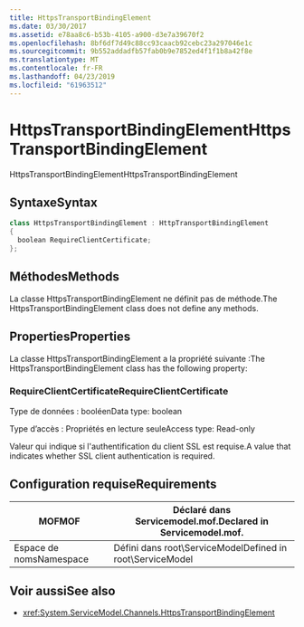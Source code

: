 ```yaml
---
title: HttpsTransportBindingElement
ms.date: 03/30/2017
ms.assetid: e78aa8c6-b53b-4105-a900-d3e7a39670f2
ms.openlocfilehash: 8bf6df7d49c88cc93caacb92cebc23a297046e1c
ms.sourcegitcommit: 9b552addadfb57fab0b9e7852ed4f1f1b8a42f8e
ms.translationtype: MT
ms.contentlocale: fr-FR
ms.lasthandoff: 04/23/2019
ms.locfileid: "61963512"
---
```

# <a name="httpstransportbindingelement"></a><span data-ttu-id="32420-102">HttpsTransportBindingElement</span><span class="sxs-lookup"><span data-stu-id="32420-102">HttpsTransportBindingElement</span></span>
<span data-ttu-id="32420-103">HttpsTransportBindingElement</span><span class="sxs-lookup"><span data-stu-id="32420-103">HttpsTransportBindingElement</span></span>  
  
## <a name="syntax"></a><span data-ttu-id="32420-104">Syntaxe</span><span class="sxs-lookup"><span data-stu-id="32420-104">Syntax</span></span>  
  
```csharp  
class HttpsTransportBindingElement : HttpTransportBindingElement  
{  
  boolean RequireClientCertificate;  
};  
```  
  
## <a name="methods"></a><span data-ttu-id="32420-105">Méthodes</span><span class="sxs-lookup"><span data-stu-id="32420-105">Methods</span></span>  
 <span data-ttu-id="32420-106">La classe HttpsTransportBindingElement ne définit pas de méthode.</span><span class="sxs-lookup"><span data-stu-id="32420-106">The HttpsTransportBindingElement class does not define any methods.</span></span>  
  
## <a name="properties"></a><span data-ttu-id="32420-107">Properties</span><span class="sxs-lookup"><span data-stu-id="32420-107">Properties</span></span>  
 <span data-ttu-id="32420-108">La classe HttpsTransportBindingElement a la propriété suivante :</span><span class="sxs-lookup"><span data-stu-id="32420-108">The HttpsTransportBindingElement class has the following property:</span></span>  
  
### <a name="requireclientcertificate"></a><span data-ttu-id="32420-109">RequireClientCertificate</span><span class="sxs-lookup"><span data-stu-id="32420-109">RequireClientCertificate</span></span>  
 <span data-ttu-id="32420-110">Type de données : booléen</span><span class="sxs-lookup"><span data-stu-id="32420-110">Data type: boolean</span></span>  
  
 <span data-ttu-id="32420-111">Type d’accès : Propriétés en lecture seule</span><span class="sxs-lookup"><span data-stu-id="32420-111">Access type: Read-only</span></span>  
  
 <span data-ttu-id="32420-112">Valeur qui indique si l'authentification du client SSL est requise.</span><span class="sxs-lookup"><span data-stu-id="32420-112">A value that indicates whether SSL client authentication is required.</span></span>  
  
## <a name="requirements"></a><span data-ttu-id="32420-113">Configuration requise</span><span class="sxs-lookup"><span data-stu-id="32420-113">Requirements</span></span>  
  
|<span data-ttu-id="32420-114">MOF</span><span class="sxs-lookup"><span data-stu-id="32420-114">MOF</span></span>|<span data-ttu-id="32420-115">Déclaré dans Servicemodel.mof.</span><span class="sxs-lookup"><span data-stu-id="32420-115">Declared in Servicemodel.mof.</span></span>|  
|---------|-----------------------------------|  
|<span data-ttu-id="32420-116">Espace de noms</span><span class="sxs-lookup"><span data-stu-id="32420-116">Namespace</span></span>|<span data-ttu-id="32420-117">Défini dans root\ServiceModel</span><span class="sxs-lookup"><span data-stu-id="32420-117">Defined in root\ServiceModel</span></span>|  
  
## <a name="see-also"></a><span data-ttu-id="32420-118">Voir aussi</span><span class="sxs-lookup"><span data-stu-id="32420-118">See also</span></span>

- <xref:System.ServiceModel.Channels.HttpsTransportBindingElement>
